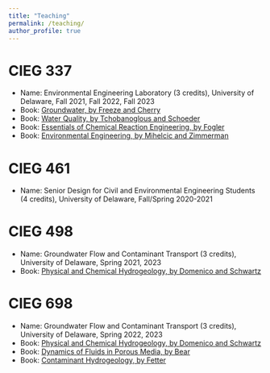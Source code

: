 ```yaml
---
title: "Teaching"
permalink: /teaching/
author_profile: true
---
```


CIEG 337
========
* Name: Environmental Engineering Laboratory (3 credits), University of Delaware, Fall 2021, Fall 2022, Fall 2023
* Book: [Groundwater, by Freeze and Cherry](https://www.amazon.com/Groundwater-R-Allan-Freeze/dp/0133653129/ref=sr_1_3?crid=2ACZ24Q168ORY&dchild=1&keywords=groundwater+freeze+and+cherry&qid=1635131223&s=books&sprefix=groundwater+freeze%2Cstripbooks%2C158&sr=1-3)
* Book: [Water Quality, by Tchobanoglous and Schoeder](https://www.amazon.com/Water-Quality-Characteristics-Modeling-Modification/dp/0201054337/ref=sr_1_1?dchild=1&keywords=Water+Quality+Tchobanoglous&qid=1635131279&s=books&sr=1-1)
* Book: [Essentials of Chemical Reaction Engineering, by Fogler](https://www.amazon.com/Essentials-Chemical-Reaction-Engineering-International/dp/0134663896/ref=sr_1_1?dchild=1&keywords=Essentials+of+Chemical+Reaction+Engineering%2C+by+Fogler&qid=1635131322&s=books&sr=1-1)
* Book: [Environmental Engineering, by Mihelcic and Zimmerman](https://www.amazon.com/Environmental-Engineering-Fundamentals-Sustainability-Design-ebook/dp/B00I86TB76/ref=sr_1_1?dchild=1&keywords=Environmental+Engineering%2C+by+Mihelcic+and+Zimmerman&qid=1635131348&s=books&sr=1-1)


CIEG 461
======
* Name: Senior Design for Civil and Environmental Engineering Students (4 credits), University of Delaware, Fall/Spring 2020-2021 


CIEG 498
========
* Name: Groundwater Flow and Contaminant Transport (3 credits), University of Delaware, Spring 2021, 2023
* Book: [Physical and Chemical Hydrogeology, by Domenico and Schwartz](https://www.amazon.com/Hydrogeology-2e-Patrick-Domenico/dp/0471597627/ref=sr_1_1?dchild=1&keywords=Physical+and+Chemical+Hydrogeology%2C+by+Domenico+and+Schwartz&qid=1635131484&s=books&sr=1-1)

CIEG 698
========
* Name: Groundwater Flow and Contaminant Transport (3 credits), University of Delaware, Spring 2022, 2023
* Book: [Physical and Chemical Hydrogeology, by Domenico and Schwartz](https://www.amazon.com/Hydrogeology-2e-Patrick-Domenico/dp/0471597627/ref=sr_1_1?dchild=1&keywords=Physical+and+Chemical+Hydrogeology%2C+by+Domenico+and+Schwartz&qid=1635131484&s=books&sr=1-1)
* Book: [Dynamics of Fluids in Porous Media, by Bear](https://www.amazon.com/Dynamics-Fluids-Porous-Mechanical-Engineering/dp/0486656756/ref=sr_1_1?dchild=1&keywords=Dynamics+of+FLuids+in+Porous+Media&qid=1635131562&s=books&sr=1-1)
* Book: [Contaminant Hydrogeology, by Fetter](https://www.amazon.com/Contaminant-Hydrogeology-Third-C-Fetter/dp/1478632798/ref=sr_1_1?dchild=1&keywords=Contaminant+Hydrogeology&qid=1635131604&s=books&sr=1-1)
